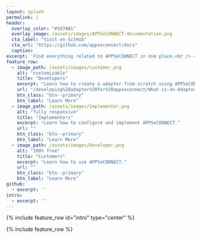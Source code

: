 ```yaml
---
layout: splash
permalink: /
header:
  overlay_color: "#1D7AB1"
  overlay_image: /assets/images/APPSeCONNECT-documentation.png
  cta_label: "Visit on GitHub"
  cta_url: "https://github.com/appseconnect/docs"
  caption:
excerpt: 'Find everything related to APPSeCONNECT in one place.<br /> <small>Latest release v4.0.0</small>'
feature_row:
  - image_path: /assets/images/customer.png
    alt: "customizable"
    title: "Developers"
    excerpt: "Learn how to create a adapter from scratch using APPSeCONNECT."
    url: "/developing%20adapter%20for%20appseconnect/What-is-an-Adapter/"
    btn_class: "btn--primary"
    btn_label: "Learn More"
  - image_path: /assets/images/Implementer.png
    alt: "fully responsive"
    title: "Implementers"
    excerpt: "Learn how to configure and implement APPSeCONNECT."
    url: ""
    btn_class: "btn--primary"
    btn_label: "Learn More"
  - image_path: /assets/images/Developer.png
    alt: "100% free"
    title: "Customers"
    excerpt: "Learn how to use APPSeCONNECT."
    url: ""
    btn_class: "btn--primary"
    btn_label: "Learn More"
github:
  - excerpt: ''
intro:
  - excerpt: ''
---
```


{% include feature_row id="intro" type="center" %}

{% include feature_row %}